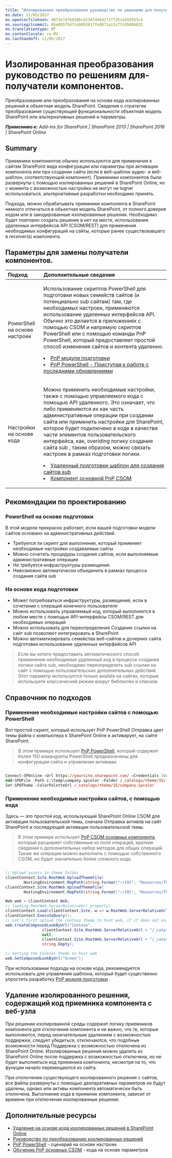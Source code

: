 ```yaml
---
title: "Изолированная преобразования руководство по решениям для-получатели компонентов."
ms.date: 11/03/2017
ms.openlocfilehash: 4072e7d7b920bcb2347d40d1f1ff25cd2935b3c4
ms.sourcegitcommit: 65e885f547ca9055617fe0871a13c7fc85086032
ms.translationtype: MT
ms.contentlocale: ru-RU
ms.lasthandoff: 11/06/2017
---
```

# <a name="sandbox-solution-transformation-guidance---feature-receivers"></a>Изолированная преобразования руководство по решениям для-получатели компонентов. 
Преобразования или преобразования на основе кода изолированных решений в объектная модель SharePoint. Сведения о стратегии преобразования существующей функциональности объектная модель SharePoint или альтернативных решений и параметры.

_**Применимо к:** Add-ins for SharePoint | SharePoint 2013 | SharePoint 2016 | SharePoint Online_


## <a name="summary"></a>Summary
Приемники компонентов обычно используются для применения к сайтам SharePoint вида конфигурации или параметры при активации компонента или при создании сайта (если в веб-шаблон аудио- и веб-шаблон, соответствующий компонент). Приемники компонентов были развернуты с помощью изолированных решений в SharePoint Online, но с момента с возможностью настройки не могут не logner использоваться, альтернативные разработки необходимо принять. 

Подхода, можно обрабатывать приемники компонента в SharePoint немного отличаться в объектная модель SharePoint, от полного доверия кодом или в закодированные изолированные решения. Необходимо будет повторно создать решение в нет на месте, использование удаленных интерфейсов API (CSOM/REST) для применения необходимых конфигураций на сайты, которые ранее существовавшего в receiver(s) компонента. 


## <a name="options-for-replacing-feature-receivers"></a>Параметры для замены получатели компонентов.
<a name="sectionSection2"> </a>

|**Подход**|**Дополнительные сведения**|
|:-----|:-----|
|PowerShell на основе настроек|<p>Использование скриптов PowerShell для подготовки новых семейств сайтов (и потенциально sub сайтам) там, где необходимых настроек, применяются использование удаленных интерфейсов API. Обычно это делается в приложениях с помощью CSOM и напрямую скриптов PowerShell или с помощью команды PnP PowerShell, который предоставляет простой способ изменения сайтов и контента удаленно.</p><p><lu><li>[PnP модуля подготовки](https://github.com/SharePoint/PnP-PowerShell)</li><li>[PnP PowerShell - Приступая к работе с последними обновлениями](http://dev.office.com/blogs/pnp-powershell-getting-started-with-latest-updates)</li></lu></p>|
|Настройки на основе кода|<p>Можно применить необходимые настройки, также с помощью управляемого кода с помощью API удаленного. Это означает, что либо применяются их как часть административные операции при создании сайта или применить настройки для SharePoint, которое будет подключено в коде в качестве части элементов пользовательского интерфейса, как, overiding логику создания сайта sub , таким образом, можно связать настроек в рамках подготовки логики.</p><p><lu><li>[Удаленный подготовки шаблон для создания сайтов sub](https://channel9.msdn.com/blogs/OfficeDevPnP/Using-remote-provisioning-pattern-for-sub-site-creation)</li><li>[Компонент основной PnP CSOM](https://github.com/SharePoint/PnP-sites-core)</li></lu></p>|

## <a name="design-considerations"></a>Рекомендации по проектированию
### <a name="powershell-based-provisioning"></a>PowerShell на основе подготовки
В этой модели прекрасно работает, если вашей подготовки модели сайтов основано на административных действий.
- Требуется ли скрипт для выполнения, который применяет необходимые настройки создаваемые сайты
- Можно сочетать процедуры создания сайтов, если выполняемые административные операции
- Не требуется инфраструктуры размещения.
- Невозможно автоматически объединить в рамках процесса создания сайта sub

### <a name="code-based-provisioning"></a>На основе кода подготовки
- Может потребоваться инфраструктуры, размещения, если в сочетании с операций конечного пользователя
- Можно использовать управляемый код, который выполняется в любом месте с помощью API-интерфейсы CSOM/REST для необходимых операций
- Можно использовать для переопределения Создание ссылки на сайт sub позволяют интегрировать в SharePoint
- Можно автоматизировать семейства веб-сайтов и дочерних сайта подготовки использование удаленных интерфейсов API

> Если вы хотите предоставить автоматического способ применения необходимые удаленный код в процессе создания логики сайта sub, необходимо переопределить sub ссылки на сайт с помощью пользовательских дополнительных действий. Этот параметр используется только availale на сайтах, которые используете классический режим вокруг библиотек и списков. 


## <a name="reference-approaches"></a>Справочник по подходов
### <a name="applying-needed-customizations-to-sites-using-powershell"></a>Применение необходимые настройки сайтов с помощью PowerShell
Вот простой скрипт, который использует PnP PowerShell Отправка цвет темы файла с компьютера к SharePoint Online и активирует, на сайте SharePoint. 

> В этом примере использует [PnP PowerShell](https://github.com/SharePoint/PnP-PowerShell), который содержит более 150 командлеты PowerShell предназначены для конфигурации сайта и управления активами. 

```postscript 

Connect-SPOnline –Url https://yoursite.sharepoint.com/ –Credentials (Get-Credential)
Add-SPOFile -Path c:\temp\company.spcolor -Folder /_catalogs/theme/15/
Set-SPOTheme -ColorPaletteUrl /_catalogs/theme/15/company.spcolor

```

### <a name="applying-needed-customizations-to-sites-using-code"></a>Применение необходимые настройки сайтов, с помощью кода
Здесь — это простой код, использующий SharePoint Online CSOM для активации пользовательской темы, сначала Отправка активов на сайт SharePoint и последующей активации пользовательской темы. 

> В этом примере использует [PnP CSOM основных компонента](https://github.com/SharePoint/PnP-sites-core), который расширяет собственным из поля операций, краткие сведения о дополнительных набор методов для общих операций. Также же операции можно выполнить с помощью собственного CSOM, но будет значительно более сложного кода.

```csharp

// Upload assets to theme folder
clientContext.Site.RootWeb.UploadThemeFile(
        HostingEnvironment.MapPath(string.Format("~/{0}", "Resources/Themes/SPC/SPCTheme.spcolor")));
clientContext.Site.RootWeb.UploadThemeFile(
        HostingEnvironment.MapPath(string.Format("~/{0}", "Resources/Themes/SPC/SPCbg.jpg")));

Web web = clientContext.Web;
// loading RootWeb.ServerRelativeUrl property;
clientContext.Load(clientContext.Site, w => w.RootWeb.ServerRelativeUrl); 
clientContext.ExecuteQuery();
// Let's first upload the contoso theme to host web, if it does not exist there
web.CreateComposedLookByUrl("Contoso",
                clientContext.Site.RootWeb.ServerRelativeUrl + "/_catalogs/theme/15/SPCTheme.spcolor",
                null,
                clientContext.Site.RootWeb.ServerRelativeUrl + "/_catalogs/theme/15/SPCbg.jpg",
                string.Empty);

// Setting the Contoos theme to host web
web.SetComposedLookByUrl("Green");

```

При использовании подхода на основе кода, рекомендуется использовать для управления шаблона, который будет существенно упростить разработку [PnP модуля подготовки](http://dev.office.com/blogs/sharepoint-pnp-remote-provisioning-engine-august-2016) . 

## <a name="removing-sandbox-solution-containing-feature-receiver-code-from-your-site"></a>Удаление изолированного решения, содержащий код приемника компонента с веб-узла
<a name="sectionSection3"></a> При решении изолированной среды содержит логику приемников компонента для отключения компонента и не важно, что те, которые выполняются, перед окончательным удалением с возможностью поддержки, следует убедиться, отключаются, что подобные возможности перед Поддержка с возможностью отключена из SharePoint Online. Изолированные решения можно удалить из SharePoint Online после поддержка с возможностью отключена, но не будет выполняться код приемника компонента, несмотря на то, что функции начало перемещаются из сайта. 

При отключении существующего изолированного решения с сайтов, все файлы развернуты с помощью декларативных параметров не будут удалены, однако или активы компонента автоматически быть отключена. Выполнение кода в приемник компонента, зависит от времени при отключении изолированные решения. 


## <a name="additional-resources"></a>Дополнительные ресурсы
<a name="bk_addresources"> </a>
-  [Удаление на основе кода изолированных решений в SharePoint Online](http://dev.office.com/blogs/removing-code-based-sandbox-solutions-in-sharepoint-online)
-  [Руководство по преобразованию изолированных решений](https://msdn.microsoft.com/en-us/pnp_articles/sandbox-solution-transformation-guidance)
-  [PnP PowerShell](https://github.com/SharePoint/PnP-PowerShell/blob/master/README.md) - сценарий на основе настроек
-  [Обучение PnP основных CSOM](https://blogs.msdn.microsoft.com/vesku/2016/04/12/office-dev-pnp-core-componenttraining-package/) - кода на основе параметров
